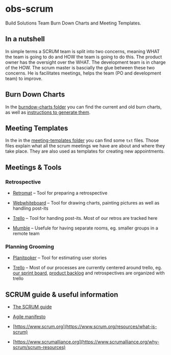 # obs-scrum

Build Solutions Team Burn Down Charts and Meeting Templates.

## In a nutshell

In simple terms a SCRUM team is split into two concerns, meaning WHAT the team is going to do and
HOW the team is going to do this. The product owner has the oversight over the WHAT. The development
team is in charge of the HOW. The scrum master is bascially the glue between these two concerns. He
is facilitates meetings, helps the team (PO and development team) to improve.

## Burn Down Charts

In the [burndow-charts folder](https://github.com/openSUSE/obs-scrum/tree/master/burndow-charts) you can find the current and old burn charts, as well as [instructions to generate them](https://github.com/openSUSE/obs-scrum/tree/master/burndow-charts).

## Meeting Templates

In the in the [meeting-templates folder](https://github.com/openSUSE/obs-scrum/tree/master/meeting-templates) you can find some `txt` files. Those files explain what all the scrum meetings we have are about and where they take place.
They are also used as templates for creating new appointments.

## Meetings & Tools

### Retrospective

* [Retromat](https://plans-for-retrospectives.com/)
  – Tool for preparing a retrospective

* [Webwhiteboard](https://webwhiteboard.com/)
  – Tool for drawing charts, painting pictures as well as handling post-its

* [Trello](https://trello.com/)
  – Tool for handing post-its. Most of our retros are tracked here

* [Mumble](https://wiki.mumble.info/wiki/Main_Page)
  – Usefule for having separate rooms, eg. smaller groups in a remote team


### Planning Grooming

* [Planitpoker](http://www.planitpoker.com/)
  – Tool for estimating user stories

* [Trello](https://trello.com/)
  – Most of our processes are currently centered around trello, eg. [our sprint board](https://trello.com/b/Fs7boVwI/bs-sprint), [product backlog](https://trello.com/b/kCXtUSYN/obs-frontend-backlog) and retrospectives are organized with trello


## SCRUM guide & useful information

* [The SCRUM guide](http://www.scrumguides.org/scrum-guide.html)

* [Agile manifesto](http://agilemanifesto.org/)

* [https://www.scrum.org](https://www.scrum.org/resources/what-is-scrum)

* [https://www.scrumalliance.org](https://www.scrumalliance.org/why-scrum/scrum-resources)
